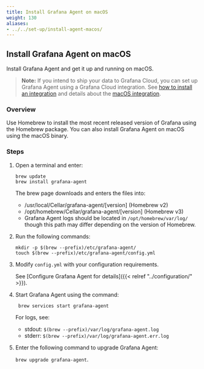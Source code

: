 ```yaml
---
title: Install Grafana Agent on macOS
weight: 130
aliases:
- ../../set-up/install-agent-macos/
---
```


## Install Grafana Agent on macOS

Install Grafana Agent and get it up and running on macOS.

> **Note:** If you intend to ship your data to Grafana Cloud, you can set up Grafana Agent using a Grafana Cloud integration. See [how to install an integration](/docs/grafana-cloud/data-configuration/integrations/install-and-manage-integrations/) and details about the [macOS integration](/docs/grafana-cloud/data-configuration/integrations/integration-reference/integration-macos-node/).

### Overview
Use Homebrew to install the most recent released version of Grafana using the Homebrew package. You can also install Grafana Agent on macOS using the macOS binary.

### Steps

1. Open a terminal and enter:

   ```
   brew update
   brew install grafana-agent
   ```

    The brew page downloads and enters the files into:
    - /usr/local/Cellar/grafana-agent/[version] (Homebrew v2)
    - /opt/homebrew/Cellar/grafana-agent/[version] (Homebrew v3)
    - Grafana Agent logs should be located in `/opt/homebrew/var/log/` though this path may differ depending on the version of Homebrew.

1. Run the following commands:

    ```
    mkdir -p $(brew --prefix)/etc/grafana-agent/
    touch $(brew --prefix)/etc/grafana-agent/config.yml
    ```

1. Modify `config.yml` with your configuration requirements.

    See [Configure Grafana Agent for details]({{< relref "../configuration/" >}}).

1. Start Grafana Agent using the command:

    ` brew services start grafana-agent`

    For logs, see:
    - stdout: `$(brew --prefix)/var/log/grafana-agent.log`
    - stderr: `$(brew --prefix)/var/log/grafana-agent.err.log`

1. Enter the following command to upgrade Grafana Agent:

    `brew upgrade grafana-agent`.







